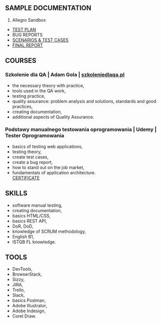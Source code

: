## SAMPLE DOCUMENTATION
 1. Allegro Sandbox
  - [TEST PLAN](https://drive.google.com/file/d/1-s2s8lVzpFRegnFMxN1YCuPg4b_tmuGn/view?usp=sharing)
  - BUG REPORTS
  - [SCENARIOS & TEST CASES](https://docs.google.com/spreadsheets/d/1FmLWuQ268Wn0Bb6EBjwYPOnK8qdyLQ_-/edit?usp=sharing&ouid=109511356163901530837&rtpof=true&sd=true)
  - [FINAL REPORT](https://drive.google.com/file/d/1aOnrtaCJJ3sIZVQKmeEUxyYZN-QsoaHf/view?usp=sharing)
## COURSES
### Szkolenie dla QA | Adam Gola | [szkoleniedlaqa.pl](https://szkoleniedlaqa.pl/)
 - the necessary theory with practice,
 - tools used in the QA work,
 - testing practice,
 - quality assurance: problem analysis and solutions, standards 
   and good practices,
 - creating documentation,
 - additional aspects of Quality Assurance.
 ### Podstawy manualnego testowania oprogramowania | Udemy | Tester Oprogramowania
 - basics of testing web applications,
 - testing theory,
 - create test cases,
 - create a bug report,
 - how to stand out on the job market,
 - fundamentals of application architecture.  
 [CERTIFICATE](https://www.udemy.com/certificate/UC-81eceeea-9d77-414b-8370-e4ec7e28bbaf/)
 ## SKILLS
 - software manual testing,
 - creating documentation,
 - basics HTML/CSS,
 - basics REST API,
 - DoR, DoD,
 - knowledge of SCRUM methodology,
 - English B1,
 - ISTQB FL knowledge.
 ## TOOLS
 - DevTools,
 - BrowserStack,
 - Sizzy,
 - JIRA,
 - Trello,
 - Slack,
 - basics Postman,
 - Adobe Illustrator,
 - Adobe Indesign,
 - Corel Draw.
   

